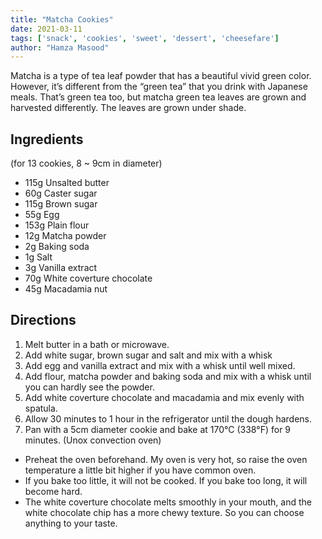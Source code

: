 ```yaml
---
title: "Matcha Cookies"
date: 2021-03-11
tags: ['snack', 'cookies', 'sweet', 'dessert', 'cheesefare']
author: "Hamza Masood"
---
```


Matcha is a type of tea leaf powder that has a beautiful vivid green color. However, it’s different from the “green tea” that you drink with Japanese meals. That’s green tea too, but matcha green tea leaves are grown and harvested differently. The leaves are grown under shade.

## Ingredients
(for 13 cookies, 8 ~ 9cm in diameter)

- 115g Unsalted butter
- 60g Caster sugar
- 115g Brown sugar
- 55g Egg
- 153g Plain flour
- 12g Matcha powder
- 2g Baking soda
- 1g Salt
- 3g Vanilla extract
- 70g White coverture chocolate
- 45g Macadamia nut

## Directions

1. Melt butter in a bath or microwave.
2. Add white sugar, brown sugar and salt and mix with a whisk
3. Add egg and vanilla extract and mix with a whisk until well mixed.
4. Add flour, matcha powder and baking soda and mix with a whisk until you can hardly see the powder.
5. Add white coverture chocolate  and macadamia and mix evenly with spatula.
6. Allow 30 minutes to 1 hour in the refrigerator until the dough hardens.
7. Pan with a 5cm diameter cookie and bake at 170°C (338°F) for 9 minutes. (Unox convection oven)

* Preheat the oven beforehand. My oven is very hot, so raise the oven temperature a little bit higher if you have common oven.
* If you bake too little, it will not be cooked. If you bake too long, it will become hard.
* The white coverture chocolate melts smoothly in your mouth, and the white chocolate chip has a more chewy texture. So you can choose anything to your taste.
